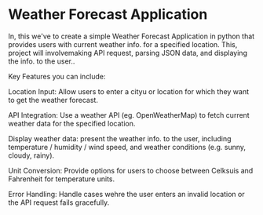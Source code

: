 
# Weather Forecast Application

In, this we've to create a simple Weather Forecast Application in python that provides users with current weather info. for a specified location. This, project will involvemaking API request, parsing JSON data, and displaying the info. to the user..




Key Features you can include:

Location Input: Allow users to enter a cityu or location for which they want to get the weather forecast.

API Integration: Use a weather API (eg. OpenWeatherMap) to fetch current weather data for the specified location.

Display weather data: present the weather info. to the user, including 
temperature / humidity / wind speed, and weather conditions (e.g. sunny, cloudy, rainy).

Unit Conversion: Provide options for users to choose between Celksuis and Fahrenheit for temperature units.

Error Handling: Handle cases wehre the user enters an invalid location or the API request fails gracefully.

